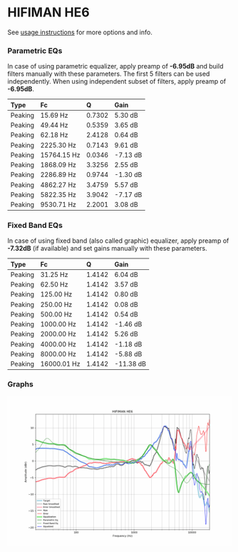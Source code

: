 # HIFIMAN HE6
See [usage instructions](https://github.com/jaakkopasanen/AutoEq#usage) for more options and info.

### Parametric EQs
In case of using parametric equalizer, apply preamp of **-6.95dB** and build filters manually
with these parameters. The first 5 filters can be used independently.
When using independent subset of filters, apply preamp of **-6.95dB**.

| Type    | Fc          |      Q | Gain     |
|:--------|:------------|:-------|:---------|
| Peaking | 15.69 Hz    | 0.7302 | 5.30 dB  |
| Peaking | 49.44 Hz    | 0.5359 | 3.65 dB  |
| Peaking | 62.18 Hz    | 2.4128 | 0.64 dB  |
| Peaking | 2225.30 Hz  | 0.7143 | 9.61 dB  |
| Peaking | 15764.15 Hz | 0.0346 | -7.13 dB |
| Peaking | 1868.09 Hz  | 3.3256 | 2.55 dB  |
| Peaking | 2286.89 Hz  | 0.9744 | -1.30 dB |
| Peaking | 4862.27 Hz  | 3.4759 | 5.57 dB  |
| Peaking | 5822.35 Hz  | 3.9042 | -7.17 dB |
| Peaking | 9530.71 Hz  | 2.2001 | 3.08 dB  |

### Fixed Band EQs
In case of using fixed band (also called graphic) equalizer, apply preamp of **-7.32dB**
(if available) and set gains manually with these parameters.

| Type    | Fc          |      Q | Gain      |
|:--------|:------------|:-------|:----------|
| Peaking | 31.25 Hz    | 1.4142 | 6.04 dB   |
| Peaking | 62.50 Hz    | 1.4142 | 3.57 dB   |
| Peaking | 125.00 Hz   | 1.4142 | 0.80 dB   |
| Peaking | 250.00 Hz   | 1.4142 | 0.08 dB   |
| Peaking | 500.00 Hz   | 1.4142 | 0.54 dB   |
| Peaking | 1000.00 Hz  | 1.4142 | -1.46 dB  |
| Peaking | 2000.00 Hz  | 1.4142 | 5.26 dB   |
| Peaking | 4000.00 Hz  | 1.4142 | -1.18 dB  |
| Peaking | 8000.00 Hz  | 1.4142 | -5.88 dB  |
| Peaking | 16000.01 Hz | 1.4142 | -11.38 dB |

### Graphs
![](./HIFIMAN%20HE6.png)